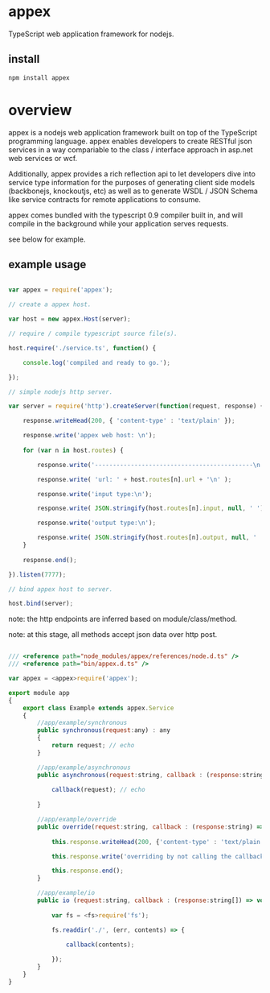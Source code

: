 ﻿# appex

TypeScript web application framework for nodejs.

## install

```javascript
npm install appex
```
# overview

appex is a nodejs web application framework built on top of the TypeScript programming language. appex enables developers to 
create RESTful json services in a way compariable to the class / interface approach in asp.net web services or wcf. 

Additionally, appex provides a rich reflection api to let developers dive into service type information for the purposes of generating
client side models (backbonejs, knockoutjs, etc) as well as to generate WSDL / JSON Schema like service contracts for remote applications 
to consume. 

appex comes bundled with the typescript 0.9 compiler built in, and will compile in the background while your application serves requests. 

see below for example.

## example usage



```javascript

var appex = require('appex');

// create a appex host.

var host = new appex.Host(server);

// require / compile typescript source file(s). 

host.require('./service.ts', function() { 

    console.log('compiled and ready to go.'); 

});

// simple nodejs http server.

var server = require('http').createServer(function(request, response) {

    response.writeHead(200, { 'content-type' : 'text/plain' });

    response.write('appex web host: \n');
    
    for (var n in host.routes) {

        response.write('--------------------------------------------\n')

        response.write( 'url: ' + host.routes[n].url + '\n' );

        response.write('input type:\n');

        response.write( JSON.stringify(host.routes[n].input, null, ' ') + '\n' );

        response.write('output type:\n');

        response.write( JSON.stringify(host.routes[n].output, null, ' ') + '\n' );
    }
    
    response.end();

}).listen(7777);

// bind appex host to server.

host.bind(server);

```
note: the http endpoints are inferred based on module/class/method. 

note: at this stage, all methods accept json data over http post.

```javascript

/// <reference path="node_modules/appex/references/node.d.ts" />
/// <reference path="bin/appex.d.ts" />

var appex = <appex>require('appex');

export module app 
{
    export class Example extends appex.Service 
    {   
        //app/example/synchronous 
        public synchronous(request:any) : any 
        {
            return request; // echo
        }

        //app/example/asynchronous 
        public asynchronous(request:string, callback : (response:string) => void) : void {
            
            callback(request); // echo
            
        }

        //app/example/override 
        public override(request:string, callback : (response:string) => void) : void {
			
            this.response.writeHead(200, {'content-type' : 'text/plain'});

            this.response.write('overriding by not calling the callback.')

            this.response.end();
        }

        //app/example/io 
        public io (request:string, callback : (response:string[]) => void) : void {
			
            var fs = <fs>require('fs');

            fs.readdir('./', (err, contents) => {
                
                callback(contents);

            });
        }
    }    
}

```